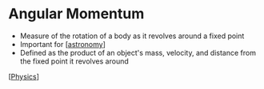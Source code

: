 # Angular Momentum

- Measure of the rotation of a body as it revolves around a fixed point
- Important for [[astronomy]]
- Defined as the product of an object's mass, velocity, and distance from the fixed point it revolves around

[[Physics]]

[//begin]: # "Autogenerated link references for markdown compatibility"
[astronomy]: astronomy "Astronomy"
[Physics]: physics "Physics"
[//end]: # "Autogenerated link references"
